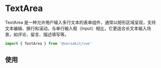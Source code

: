 # TextArea

TextArea 是一种允许用户输入多行文本的表单组件，通常以矩形区域呈现，支持文本编辑、换行和滚动。与单行输入框（Input）相比，它更适合长文本输入场景，如评论、留言、描述填写等。

<Link link="https://versakit.github.io/Versakit-Vue/storybook/?path=/story/%E7%BB%84%E4%BB%B6-textarea-%E6%96%87%E6%9C%AC%E5%9F%9F--basic"/>

```typescript
import { TextArea } from '@versakit/vue'
```

## 使用

<demo vue="./example/index.vue" />
